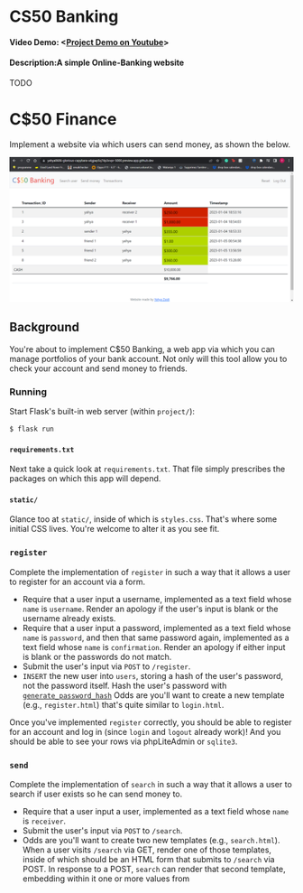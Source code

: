 # CS50 Banking
#### Video Demo:  <[Project Demo on Youtube](https://youtu.be/9VwCtq6cuDA)>
#### Description:A simple Online-Banking website
TODO

# C$50 Finance

Implement a website via which users can send money, as shown the below.

![C$50 Banking](finance.png)

## Background

You're about to implement C$50 Banking, a web app via which you can manage portfolios of your bank account. Not only will this tool allow you to check your account and send money to friends.

### Running

Start Flask's built-in web server (within `project/`):

```
$ flask run
```

#### `requirements.txt`

Next take a quick look at `requirements.txt`. That file simply prescribes the packages on which this app will depend.

#### `static/`

Glance too at `static/`, inside of which is `styles.css`. That's where some initial CSS lives. You're welcome to alter it as you see fit.

### `register`

Complete the implementation of `register` in such a way that it allows a user to register for an account via a form.

* Require that a user input a username, implemented as a text field whose `name` is `username`. Render an apology if the user's input is blank or the username already exists.
* Require that a user input a password, implemented as a text field whose `name` is `password`, and then that same password again, implemented as a text field whose `name` is `confirmation`. Render an apology if either input is blank or the passwords do not match.
* Submit the user's input via `POST` to `/register`.
* `INSERT` the new user into `users`, storing a hash of the user's password, not the password itself. Hash the user's password with [`generate_password_hash`](https://werkzeug.palletsprojects.com/en/1.0.x/utils/#werkzeug.security.generate_password_hash) Odds are you'll want to create a new template (e.g., `register.html`) that's quite similar to `login.html`.

Once you've implemented `register` correctly, you should be able to register for an account and log in (since `login` and `logout` already work)! And you should be able to see your rows via phpLiteAdmin or `sqlite3`.

### `send`

Complete the implementation of `search` in such a way that it allows a user to search if user exists so he can send money to.

* Require that a user input a user, implemented as a text field whose `name` is `receiver`.
* Submit the user's input via `POST` to `/search`.
* Odds are you'll want to create two new templates (e.g., `search.html`). When a user visits `/search` via GET, render one of those templates, inside of which should be an HTML form that submits to `/search` via POST. In response to a POST, `search` can render that second template, embedding within it one or more values from
